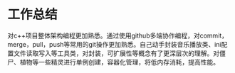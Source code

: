 # 工作总结



对c++项目整体架构编程更加熟悉。通过使用github多端协作编程，对commit，merge，pull，push等常用的git操作更加熟悉。自己动手封装音乐播放类、ini配置文件读取写入等工具类，对封装，可扩展性等概念有了更深层次的理解。对僵尸、植物等一些精灵进行单例创建，容器化管理，将低内存消耗，提高性能。

